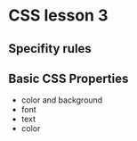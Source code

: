 # CSS lesson 3

## Specifity rules

## Basic CSS Properties

- color and background
- font
- text
- color